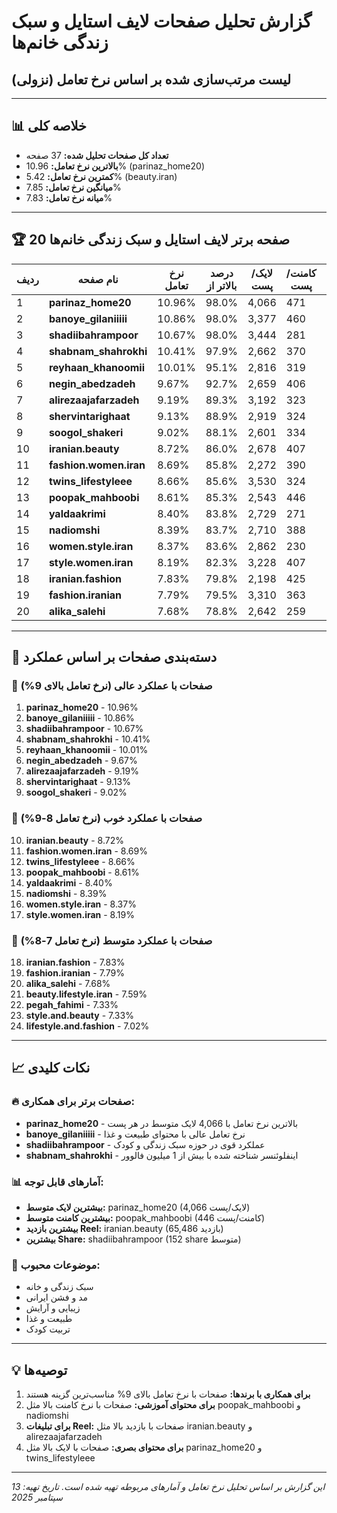 # گزارش تحلیل صفحات لایف استایل و سبک زندگی خانم‌ها
## لیست مرتب‌سازی شده بر اساس نرخ تعامل (نزولی)

---

## 📊 خلاصه کلی

- **تعداد کل صفحات تحلیل شده:** 37 صفحه
- **بالاترین نرخ تعامل:** 10.96% (parinaz_home20)
- **کمترین نرخ تعامل:** 5.42% (beauty.iran)
- **میانگین نرخ تعامل:** 7.85%
- **میانه نرخ تعامل:** 7.83%

---

## 🏆 20 صفحه برتر لایف استایل و سبک زندگی خانم‌ها

| ردیف | نام صفحه | نرخ تعامل | درصد بالاتر از | لایک/پست | کامنت/پست | بازدید Reel |
|------|----------|------------|----------------|-----------|------------|--------------|
| 1 | **parinaz_home20** | 10.96% | 98.0% | 4,066 | 471 | 65,347 |
| 2 | **banoye_gilaniiiii** | 10.86% | 98.0% | 3,377 | 460 | 53,694 |
| 3 | **shadiibahrampoor** | 10.67% | 98.0% | 3,444 | 281 | 58,881 |
| 4 | **shabnam_shahrokhi** | 10.41% | 97.9% | 2,662 | 370 | 58,508 |
| 5 | **reyhaan_khanoomii** | 10.01% | 95.1% | 2,816 | 319 | 46,475 |
| 6 | **negin_abedzadeh** | 9.67% | 92.7% | 2,659 | 406 | 46,067 |
| 7 | **alirezaajafarzadeh** | 9.19% | 89.3% | 3,192 | 323 | 61,315 |
| 8 | **shervintarighaat** | 9.13% | 88.9% | 2,919 | 324 | 40,863 |
| 9 | **soogol_shakeri** | 9.02% | 88.1% | 2,601 | 334 | 34,343 |
| 10 | **iranian.beauty** | 8.72% | 86.0% | 2,678 | 407 | 65,486 |
| 11 | **fashion.women.iran** | 8.69% | 85.8% | 2,272 | 390 | 28,135 |
| 12 | **twins_lifestyleee** | 8.66% | 85.6% | 3,530 | 324 | 46,002 |
| 13 | **poopak_mahboobi** | 8.61% | 85.3% | 2,543 | 446 | 40,453 |
| 14 | **yaldaakrimi** | 8.40% | 83.8% | 2,729 | 271 | 48,141 |
| 15 | **nadiomshi** | 8.39% | 83.7% | 2,710 | 388 | 39,237 |
| 16 | **women.style.iran** | 8.37% | 83.6% | 2,862 | 230 | 40,802 |
| 17 | **style.women.iran** | 8.19% | 82.3% | 3,228 | 407 | 55,422 |
| 18 | **iranian.fashion** | 7.83% | 79.8% | 2,198 | 425 | 49,832 |
| 19 | **fashion.iranian** | 7.79% | 79.5% | 3,310 | 363 | 59,870 |
| 20 | **alika_salehi** | 7.68% | 78.8% | 2,642 | 259 | 55,037 |

---

## 🎯 دسته‌بندی صفحات بر اساس عملکرد

### 🥇 صفحات با عملکرد عالی (نرخ تعامل بالای 9%)
1. **parinaz_home20** - 10.96%
2. **banoye_gilaniiiii** - 10.86%
3. **shadiibahrampoor** - 10.67%
4. **shabnam_shahrokhi** - 10.41%
5. **reyhaan_khanoomii** - 10.01%
6. **negin_abedzadeh** - 9.67%
7. **alirezaajafarzadeh** - 9.19%
8. **shervintarighaat** - 9.13%
9. **soogol_shakeri** - 9.02%

### 🥈 صفحات با عملکرد خوب (نرخ تعامل 8-9%)
10. **iranian.beauty** - 8.72%
11. **fashion.women.iran** - 8.69%
12. **twins_lifestyleee** - 8.66%
13. **poopak_mahboobi** - 8.61%
14. **yaldaakrimi** - 8.40%
15. **nadiomshi** - 8.39%
16. **women.style.iran** - 8.37%
17. **style.women.iran** - 8.19%

### 🥉 صفحات با عملکرد متوسط (نرخ تعامل 7-8%)
18. **iranian.fashion** - 7.83%
19. **fashion.iranian** - 7.79%
20. **alika_salehi** - 7.68%
21. **beauty.lifestyle.iran** - 7.59%
22. **pegah_fahimi** - 7.33%
23. **style.and.beauty** - 7.33%
24. **lifestyle.and.fashion** - 7.02%

---

## 📈 نکات کلیدی

### 🔥 صفحات برتر برای همکاری:
- **parinaz_home20** - بالاترین نرخ تعامل با 4,066 لایک متوسط در هر پست
- **banoye_gilaniiiii** - نرخ تعامل عالی با محتوای طبیعت و غذا
- **shadiibahrampoor** - عملکرد قوی در حوزه سبک زندگی و کودک
- **shabnam_shahrokhi** - اینفلوئنسر شناخته شده با بیش از 1 میلیون فالوور

### 📊 آمارهای قابل توجه:
- **بیشترین لایک متوسط:** parinaz_home20 (4,066 لایک/پست)
- **بیشترین کامنت متوسط:** poopak_mahboobi (446 کامنت/پست)
- **بیشترین بازدید Reel:** iranian.beauty (65,486 بازدید)
- **بیشترین Share:** shadiibahrampoor (152 share متوسط)

### 🎨 موضوعات محبوب:
- سبک زندگی و خانه
- مد و فشن ایرانی
- زیبایی و آرایش
- طبیعت و غذا
- تربیت کودک

---

## 💡 توصیه‌ها

1. **برای همکاری با برندها:** صفحات با نرخ تعامل بالای 9% مناسب‌ترین گزینه هستند
2. **برای محتوای آموزشی:** صفحات با نرخ کامنت بالا مثل poopak_mahboobi و nadiomshi
3. **برای تبلیغات Reel:** صفحات با بازدید بالا مثل iranian.beauty و alirezaajafarzadeh
4. **برای محتوای بصری:** صفحات با لایک بالا مثل parinaz_home20 و twins_lifestyleee

---

*این گزارش بر اساس تحلیل نرخ تعامل و آمارهای مربوطه تهیه شده است.*
*تاریخ تهیه: 13 سپتامبر 2025*

